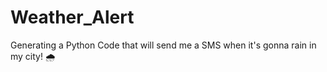 # Weather_Alert
Generating a Python Code that will send me a SMS when it's gonna rain in my city! 🌧️
